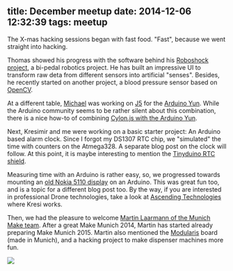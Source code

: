 title: December meetup
date: 2014-12-06 12:32:39
tags: meetup
---
The X-mas hacking sessions began with fast food. "Fast", because we went straight into hacking.

Thomas showed his progress with the software behind his [Roboshock project](http://www.roboshock.de/), a bi-pedal robotics project. He has built an impressive UI to transform raw deta from different sensors into artificial "senses". Besides, he recently started on another project, a blood pressure sensor based on [OpenCV](http://opencv.org/).

At a different table, [Michael](https://twitter.com/goyapa) was working on [J5](https://github.com/rwaldron/johnny-five) for the [Arduino Yun](http://arduino.cc/en/Main/ArduinoBoardYun?from=Products.ArduinoYUN). While the Arduino community seems to be rather silent about this combination, there is a nice how-to of combining [Cylon.js with the Arduino Yun](http://cylonjs.com/documentation/platforms/yun/).

Next, Kresimir and me were working on a basic starter project: An Arduino based alarm clock. Since I forgot my DS1307 RTC chip, we "simulated" the time with counters on the Atmega328. A separate blog post on the clock will follow. At this point, it is maybe interesting to mention the [Tinyduino RTC shield](https://tiny-circuits.com/tiny-shield-rtc.html). 

Measuring time with an Arduino is rather easy, so, we progressed towards mounting an [old Nokia 5110 display](http://www.elecfreaks.com/5695.html) on an Arduino. This was great fun too, and is a topic for a different blog post too. By the way, if you are interested in professional Drone technologies, take a look at [Ascending Technologies](http://www.asctec.de/en/) where Kresi works.

Then, we had the pleasure to welcome [Martin Laarmann of the Munich Make team](http://make-munich.de/team/). After a great Make Munich 2014, Martin has started already preparing Make Munich 2015. Martin also mentioned the [Modularis](http://www.aevum-mechatronik.de/modularis/) board (made in Munich), and a hacking project to make dispenser machines more fun.

<img src="/images/dec/display.png" />

